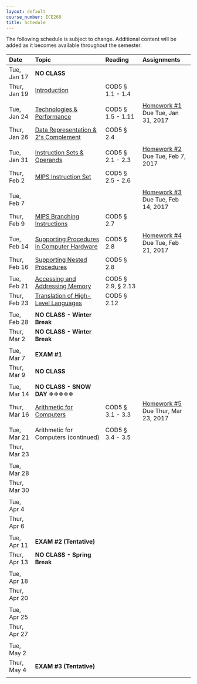 ```yaml
---
layout: default
course_number: ECE260
title: Schedule
---
```


The following schedule is subject to change.
Additional content will be added as it becomes available throughout the semester.<br>


**Date**       | **Topic**                                                                                                        |  **Reading**                                                |  **Assignments**                                                           
:--------------|:-----------------------------------------------------------------------------------------------------------------|:------------------------------------------------------------|:-----------------------------------------------------------------------    
Tue, Jan 17    |  **NO CLASS**                                                                                                    |                                                             |
Thur, Jan 19   |  [Introduction](lectures/lecture1_introduction.pdf)                                                              |  COD5 § 1.1 - 1.4                                           |
 | | |
Tue, Jan 24    |  [Technologies & Performance](lectures/lecture2_technologies_and_performance.pdf)                                |  COD5 § 1.5 - 1.11                                          |  [Homework #1](homework/Homework_Assignment_1.txt) <br> Due Tue, Jan 31, 2017
Thur, Jan 26   |  [Data Representation & 2's Complement](lectures/lecture3_data_representation_and_2s_complement.pdf)             |  COD5 § 2.4                                                 |
 | | |
Tue, Jan 31    |  [Instruction Sets & Operands](lectures/lecture4_instructions_and_instruction_sets.pdf)                          |  COD5 § 2.1 - 2.3                                           |  [Homework #2](homework/Homework_Assignment_2.txt) <br> Due Tue, Feb 7, 2017
Thur, Feb 2    |  [MIPS Instruction Set](lectures/lecture5_MIPS_instruction_set.pdf)                                              |  COD5 § 2.5 - 2.6                                           |
 | | |
Tue, Feb 7     |                                                                                                                  |                                                             |  [Homework #3](homework/Homework_Assignment_3.txt) <br> Due Tue, Feb 14, 2017
Thur, Feb 9    |  [MIPS Branching Instructions](lectures/lecture6_MIPS_Branching_Instructions.pdf)                                |  COD5 § 2.7                                                 |
 | | |
Tue, Feb 14    |  [Supporting Procedures in Computer Hardware](lectures/lecture7_Supporting_Procedures_in_Computer_Hardware.pdf)  |  COD5 § 2.8                                                 |  [Homework #4](homework/Homework_Assignment_4.txt) <br> Due Tue, Feb 21, 2017 
Thur, Feb 16   |  [Supporting Nested Procedures](lectures/lecture8_Supporting_Nested_Procedures.pdf)                              |  COD5 § 2.8                                                 | 
 | | |
Tue, Feb 21    |  [Accessing and Addressing Memory](lectures/lecture9_Accessing_and_Addressing_Memory.pdf)                        |  COD5 § 2.9, § 2.13                                         | 
Thur, Feb 23   |  [Translation of High-Level Languages](lectures/lecture10_Translation_of_High-Level_Languages.pdf)               |  COD5 § 2.12                                                | 
 | | |
Tue, Feb 28    |  **NO CLASS - Winter Break**                                                                                     |                                                             | <!-- Winter Break -->
Thur, Mar 2    |  **NO CLASS - Winter Break**                                                                                     |                                                             | <!-- Winter Break -->
 | | |
Tue, Mar 7     |  **EXAM #1**                                                                                                     |                                                             | 
Thur, Mar 9    |  **NO CLASS**                                                                                                    |                                                             | <!-- SIGCSE WEEK, no Thursday lecture --> 
 | | |
Tue, Mar 14    |  **NO CLASS - SNOW DAY** ❄❄❄❄❄                                                                                   |                                                             | <!-- COD5 § 3.1 - 3.3 -->
Thur, Mar 16   |  [Arithmetic for Computers](lectures/lecture11_Arithmetic_for_Computers.pdf)                                     |  COD5 § 3.1 - 3.3                                           |  [Homework #5](homework/Homework_Assignment_5.txt) <br> Due Thur, Mar 23, 2017  <!-- COD5 § 3.5 maybe do some float examples in 2018 if no snow day! -->
 | | |
Tue, Mar 21    |  Arithmetic for Computers (continued)                                                                            |  COD5 § 3.4 - 3.5                                           | 
Thur, Mar 23   |                                                                                                                  |                                                             | <!-- COD5 § 4.1 - 4.3 -->
 | | |
Tue, Mar 28    |                                                                                                                  |                                                             | <!-- COD5 § 4.3 - 4.5 -->
Thur, Mar 30   |                                                                                                                  |                                                             | <!-- COD5 § 4.6 - 4.7 -->
 | | |
Tue, Apr 4     |                                                                                                                  |                                                             | <!-- COD5 § 4.8 - 4.9 -->
Thur, Apr 6    |                                                                                                                  |                                                             | <!-- COD5 § 4.10 -->
 | | |
Tue, Apr 11    |  **EXAM #2 (Tentative)**                                                                                         |                                                             | <!-- EXAM #2 -->
Thur, Apr 13   |  **NO CLASS - Spring Break**                                                                                     |                                                             | <!-- Spring Break -->
 | | |
Tue, Apr 18    |                                                                                                                  |                                                             | <!-- COD5 § 5.1 - 5.3 -->
Thur, Apr 20   |                                                                                                                  |                                                             | <!-- COD5 § 5.4 -->
 | | |
Tue, Apr 25    |                                                                                                                  |                                                             | <!-- COD5 § 5.1 - 5.3 -->
Thur, Apr 27   |                                                                                                                  |                                                             | <!-- COD5 § 6.1 - 6.3 -->
 | | |
Tue, May 2     |                                                                                                                  |                                                             | <!-- COD5 § 6.4 - 6.6 -->
Thur, May 4    |  **EXAM #3 (Tentative)**                                                                                         |                                                             | <!-- EXAM #3 -->
 | | |